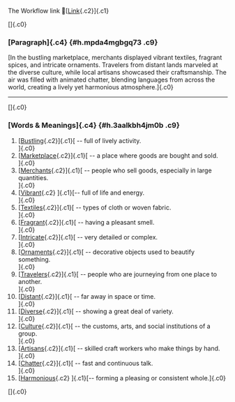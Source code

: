 The Workflow link
👏[[Link](https://www.google.com/url?q=http://www.google.com&sa=D&source=editors&ust=1756912836847098&usg=AOvVaw0AK7y9he3wWedSvKoW1tuB){.c2}]{.c1}

[]{.c0}

### [Paragraph]{.c4} {#h.mpda4mgbgq73 .c9}

[In the bustling marketplace, merchants displayed vibrant textiles,
fragrant spices, and intricate ornaments. Travelers from distant lands
marveled at the diverse culture, while local artisans showcased their
craftsmanship. The air was filled with animated chatter, blending
languages from across the world, creating a lively yet harmonious
atmosphere.]{.c0}

------------------------------------------------------------------------

[]{.c0}

### [Words & Meanings]{.c4} {#h.3aalkbh4jm0b .c9}

1.  [[Bustling](https://www.google.com/url?q=http://www.google.com&sa=D&source=editors&ust=1756912836849272&usg=AOvVaw20fAhW2mdAsSDmIad2haF3){.c2}]{.c1}[ --
    full of lively activity.\
    ]{.c0}
2.  [[Marketplace](https://www.google.com/url?q=http://www.google.com&sa=D&source=editors&ust=1756912836849453&usg=AOvVaw0L5WDvuD66wMQvsxo7R152){.c2}]{.c1}[ --
    a place where goods are bought and sold.\
    ]{.c0}
3.  [[Merchants](https://www.google.com/url?q=http://www.google.com&sa=D&source=editors&ust=1756912836849585&usg=AOvVaw17NkMSfNen8xtNFDO-luJd){.c2}]{.c1}[ --
    people who sell goods, especially in large quantities.\
    ]{.c0}
4.  [[Vibrant](https://www.google.com/url?q=http://www.google.com&sa=D&source=editors&ust=1756912836849796&usg=AOvVaw2v_gtKcBsU0vYqEPJ2VNmf){.c2}
    ]{.c1}[-- full of life and energy.\
    ]{.c0}
5.  [[Textiles](https://www.google.com/url?q=http://www.google.com&sa=D&source=editors&ust=1756912836849928&usg=AOvVaw1kKwSNZj126XIF_lvq7cSb){.c2}]{.c1}[ --
    types of cloth or woven fabric.\
    ]{.c0}
6.  [[Fragrant](https://www.google.com/url?q=http://www.google.com&sa=D&source=editors&ust=1756912836850071&usg=AOvVaw0yUCVMd9C7lPzG4uw2C0Nd){.c2}]{.c1}[ --
    having a pleasant smell.\
    ]{.c0}
7.  [[Intricate](https://www.google.com/url?q=http://www.google.com&sa=D&source=editors&ust=1756912836850283&usg=AOvVaw3Q2vfqXWE9BuFXTclF9aor){.c2}]{.c1}[ --
    very detailed or complex.\
    ]{.c0}
8.  [[Ornaments](https://www.google.com/url?q=http://www.google.com&sa=D&source=editors&ust=1756912836850479&usg=AOvVaw12TF_5gR4mQWAmZCF31BLl){.c2}]{.c1}[ --
    decorative objects used to beautify something.\
    ]{.c0}
9.  [[Travelers](https://www.google.com/url?q=http://www.google.com&sa=D&source=editors&ust=1756912836850721&usg=AOvVaw3PHY8zYHcRMMu2Ps8JxAtj){.c2}]{.c1}[ --
    people who are journeying from one place to another.\
    ]{.c0}
10. [[Distant](https://www.google.com/url?q=http://www.google.com&sa=D&source=editors&ust=1756912836851010&usg=AOvVaw0vnNdjrzdjhq7PyaK3kA0n){.c2}]{.c1}[ --
    far away in space or time.\
    ]{.c0}
11. [[Diverse](https://www.google.com/url?q=http://www.google.com&sa=D&source=editors&ust=1756912836851210&usg=AOvVaw0faiglPRVf30GpnIPRGJsT){.c2}]{.c1}[ --
    showing a great deal of variety.\
    ]{.c0}
12. [[Culture](https://www.google.com/url?q=http://www.google.com&sa=D&source=editors&ust=1756912836851421&usg=AOvVaw21mIcs6D_oZH2pGz2Yo4Uf){.c2}]{.c1}[ --
    the customs, arts, and social institutions of a group.\
    ]{.c0}
13. [[Artisans](https://www.google.com/url?q=http://www.google.com&sa=D&source=editors&ust=1756912836851743&usg=AOvVaw1jA4N2zWGQGbZset9T-2En){.c2}]{.c1}[ --
    skilled craft workers who make things by hand.\
    ]{.c0}
14. [[Chatter](https://www.google.com/url?q=http://www.google.com&sa=D&source=editors&ust=1756912836852014&usg=AOvVaw2XhvK1FRfBmpqxPElqJGPM){.c2}]{.c1}[ --
    fast and continuous talk.\
    ]{.c0}
15. [[Harmonious](https://www.google.com/url?q=http://www.google.com&sa=D&source=editors&ust=1756912836852245&usg=AOvVaw3KtYAbcwUXF8Gzuzy9Q6Wg){.c2}
    ]{.c1}[-- forming a pleasing or consistent whole.]{.c0}

[]{.c0}
